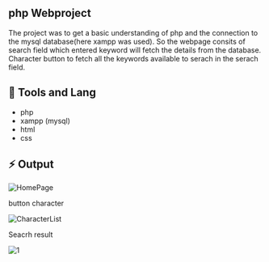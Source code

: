 ## php Webproject

The project was to get a basic understanding of php and the connection to the mysql database(here xampp was used). So the webpage consits of search field which entered keyword will fetch the details from the database.
Character button to fetch all the keywords available to serach in the serach field.

## :orange_book: Tools and Lang
- php
- xampp (mysql)
- html
- css

## :zap: Output

![HomePage](https://user-images.githubusercontent.com/85948202/211386724-062b508f-8cae-46ec-9c3a-cfe90d30084c.JPG)

button character

![CharacterList](https://user-images.githubusercontent.com/85948202/211386896-57a295cd-e396-4939-8425-9851ad6bb829.JPG)

Seacrh result

![1](https://user-images.githubusercontent.com/85948202/211386999-890ad2b7-79ce-4a24-bac0-33e547dcf72f.JPG)



